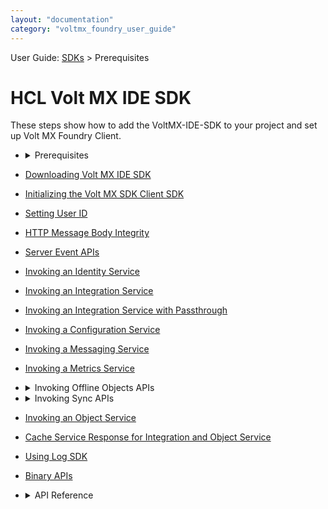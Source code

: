 ```yaml
---
layout: "documentation"
category: "voltmx_foundry_user_guide"
---
```


User Guide: [SDKs](../Foundry_SDKs.html) > Prerequisites

# HCL Volt MX IDE SDK

These steps show how to add the VoltMX-IDE-SDK to your project and set up Volt MX Foundry Client.

- <details close markdown="block"><summary>Prerequisites</summary>Volt MX Iris 7.0 and higher versions.
- [](Downloading_VoltMX_SDK_Files_Iris.html)[Downloading Volt MX IDE SDK](Downloading_VoltMX_SDK_Files_Iris.html)
- [](Initializing_VoltMX_JS_Client_SDK_Iris.html)[Initializing the Volt MX SDK Client SDK](Initializing_VoltMX_JS_Client_SDK_Iris.html)
- [](Setting_User_ID_KV.html)[Setting User ID](Setting_User_ID_Iris.html)
- [](HTTP_Message_Body_Integrity_Iris.html)[HTTP Message Body Integrity](HTTP_Message_Body_Integrity_Iris.html)
- [Server Event APIs](ServerEventAPIs.html)
- [](Invoking_Identity_Service_Iris.html)[Invoking an Identity Service](Invoking_Identity_Service_Iris.html)
- [](Invoking_Integration_Service_Iris.html)[Invoking an Integration Service](Invoking_Integration_Service_Iris.html)
- [](Invoking_Integration_Service_Passthrough_Iris.html)[Invoking an Integration Service with Passthrough](Invoking_Integration_Service_Passthrough_Iris.html)
- [](Invoking_Configuration_Service_Iris.html)[Invoking a Configuration Service](Invoking_Configuration_Service_Iris.html)
- [](Invoking_Messaging_Service_Iris.html)[Invoking a Messaging Service](Invoking_Messaging_Service_Iris.html)
- [](Invoking_Metrics_Service_Iris.html)[Invoking a Metrics Service](Invoking_Metrics_Service_Iris.html)

- <details close markdown="block"><summary>Invoking Offline Objects APIs</summary>Offline objects is a new capability of Object Services in Volt MX V8 that provides a simplified approach to synchronizing data to a client app for offline access. The APIs can be used at different levels in your applications. All Offline Objects API’s have HCLFoundry as a namespace.  <br/> For more information, see <a href="https://opensource.hcltechsw.com/Volt-MX-Documentation-Archive/docs/documentation/Foundry/offline_objectsapi_reference_guide/Content/Offline_Objects_API_Reference.html" target="_blank">VoltMX Offline Objects API Reference Guide.</a>

- <details close markdown="block"><summary>Invoking Sync APIs</summary>For information on sync APIs, refer <a href="https://opensource.hcltechsw.com/Volt-MX-Documentation-Archive/docs/documentation/Foundry/vmf_sync_orm_api_guide/Content/homepage.html" target="_blank">Sync Framework Documentation.</a>
- [Invoking an Object Service](../ObjectsAPIReference/Objects_API_Reference.html)
- [](Cache_Service_Response_for_Integaration_and_Object_Services.html)[Cache Service Response for Integration and Object Service](Cache_Service_Response_for_Integaration_and_Object_Services.html)
- [](../VoltMX_Logger.html)[Using Log SDK](../VoltMX_Logger.html)
- [](Binary_APIs.html)[Binary APIs](Binary_APIs.html)

- <details close markdown="block"><summary>API Reference</summary>To view the API Reference for Volt MX JS, click <a href="http://docs.voltmx.com/8_x_PDFs/voltmxfoundry/voltmx_docsets/voltmx/voltmx-sdk.doc/index.html" target="_blank">VoltMX IDE docset.</a>
